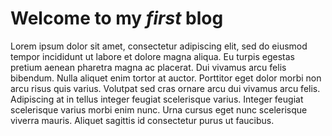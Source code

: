 # Welcome to my *first* blog

Lorem ipsum dolor sit amet, consectetur adipiscing elit, sed do eiusmod tempor incididunt ut labore et dolore magna aliqua. Eu turpis egestas pretium aenean pharetra magna ac placerat. Dui vivamus arcu felis bibendum. Nulla aliquet enim tortor at auctor. Porttitor eget dolor morbi non arcu risus quis varius. Volutpat sed cras ornare arcu dui vivamus arcu felis. Adipiscing at in tellus integer feugiat scelerisque varius. Integer feugiat scelerisque varius morbi enim nunc. Urna cursus eget nunc scelerisque viverra mauris. Aliquet sagittis id consectetur purus ut faucibus.
